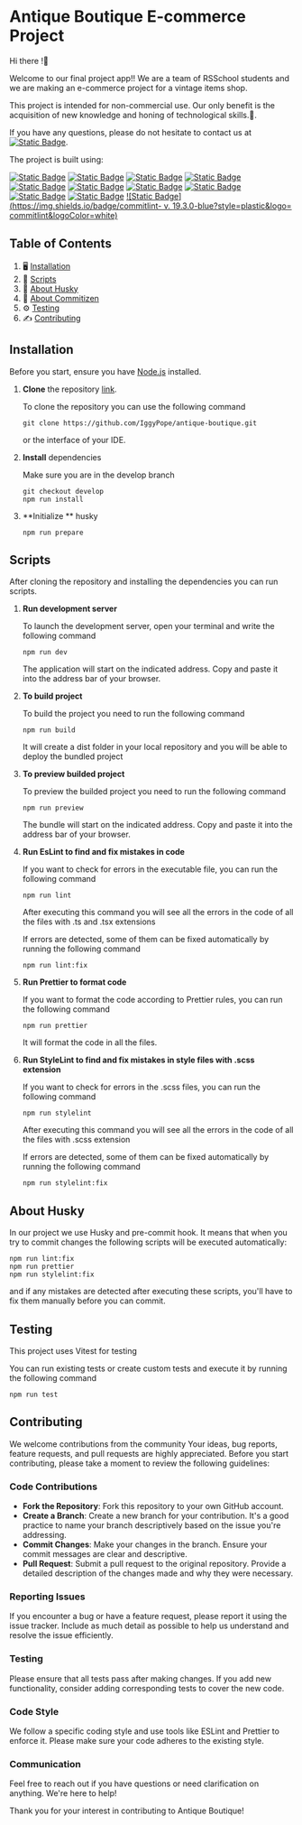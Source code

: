 # Antique Boutique E-commerce Project

Hi there !👋

Welcome to our final project app!!
We are a team of RSSchool students and we are making an e-commerce project for a vintage items shop.

This project is intended for non-commercial use. Our only benefit is the acquisition of new knowledge and honing of technological skills.🚸.

If you have any questions, please do not hesitate to contact us at
[![Static Badge](https://img.shields.io/badge/contact_us-blue?style=plastic)](julia.alconost@gmail.com).

The project is built using:

[![Static Badge](https://img.shields.io/badge/React-v.18.2.0-blue?style=plastic&logo=react&logoColor=white)](https://www.npmjs.com/package/react)
[![Static Badge](https://img.shields.io/badge/Vite-v.5.2.0-orange?style=plastic&logo=vite&logoColor=white)](https://vitejs.dev/)
[![Static Badge](https://img.shields.io/badge/TypeScript-v.5.2.2-blue?style=plastic&logo=typescript&logoColor=white)](https://www.typescriptlang.org/)
[![Static Badge](https://img.shields.io/badge/ESLint-v.8.57.0-orange?style=plastic&logo=eslint&logoColor=white)](https://www.npmjs.com/package/eslint)
[![Static Badge](https://img.shields.io/badge/Vitest-v.1.6.0-blue?style=plastic&logo=jest&logoColor=white)](https://www.npmjs.com/package/jest)
[![Static Badge](https://img.shields.io/badge/StyleLint-v.16.5.0-orange?style=plastic&logo=stylelint&logoColor=white)](https://www.npmjs.com/package/stylelint)
[![Static Badge](https://img.shields.io/badge/Husky-v.9.0.11-blue?style=plastic&logo=husky&logoColor=white)](https://www.npmjs.com/package/husky)
[![Static Badge](https://img.shields.io/badge/Sass-preprocessor-orange?style=plastic&logo=sass&logoColor=white)](https://sass-lang.com/)
[![Static Badge](https://img.shields.io/badge/RTK-v.2.0.0-blue?style=plastic&logo=redux&logoColor=white)](https://redux-toolkit.js.org/)
[![Static Badge](https://img.shields.io/badge/React_Router-v.6.23.0-orange?style=plastic&logo=reactrouter&logoColor=white)](https://reactrouter.com/)
[![Static Badge](https://img.shields.io/badge/commitlint- v. 19.3.0-blue?style=plastic&logo= commitlint&logoColor=white)](https://www.npmjs.com/package/commitizen)

## Table of Contents

1. 🖥️ [Installation](#installation)
2. 🤖 [Scripts](#scripts)
3. 🐶 [About Husky](#about-husky)
4. 📑 [About Commitizen](#about-commitizen)
5. ⚙️ [Testing](#testing)
6. ✍️ [Contributing](#contributing)

## Installation

Before you start, ensure you have [Node.js](https://nodejs.org/en/download/) installed.

1. **Clone** the repository [link](https://github.com/IggyPope/antique-boutique.git).

   To clone the repository you can use the following command

   ```shell
   git clone https://github.com/IggyPope/antique-boutique.git
   ```

   or the interface of your IDE.

2. **Install** dependencies

   Make sure you are in the develop branch

   ```shell
   git checkout develop
   npm run install
   ```

3. **Initialize ** husky

   ```shell
   npm run prepare
   ```

## Scripts

After cloning the repository and installing the dependencies you can run scripts.

1.  **Run development server**

    To launch the development server, open your terminal and write the following command

    ```shell
    npm run dev
    ```

    The application will start on the indicated address. Copy and paste it into the address bar of your browser.

2.  **To build project**

    To build the project you need to run the following command

    ```shell
    npm run build
    ```

    It will create a dist folder in your local repository and you will be able to deploy the bundled project

3.  **To preview builded project**

    To preview the builded project you need to run the following command

    ```shell
    npm run preview
    ```

    The bundle will start on the indicated address. Copy and paste it into the address bar of your browser.

4.  **Run EsLint to find and fix mistakes in code**

    If you want to check for errors in the executable file, you can run the following command

    ```shell
    npm run lint
    ```

    After executing this command you will see all the errors in the code of all the files with .ts and .tsx extensions

    If errors are detected, some of them can be fixed automatically by running the following command

    ```shell
    npm run lint:fix
    ```

5.  **Run Prettier to format code**

    If you want to format the code according to Prettier rules, you can run the following command

    ```shell
    npm run prettier
    ```

    It will format the code in all the files.

6.  **Run StyleLint to find and fix mistakes in style files with .scss extension**

    If you want to check for errors in the .scss files, you can run the following command

    ```shell
    npm run stylelint
    ```

    After executing this command you will see all the errors in the code of all the files with .scss extension

    If errors are detected, some of them can be fixed automatically by running the following command

    ```shell
    npm run stylelint:fix
    ```

## About Husky

In our project we use Husky and pre-commit hook. It means that when you try to commit changes the following scripts will be executed automatically:

```shell
npm run lint:fix
npm run prettier
npm run stylelint:fix
```

and if any mistakes are detected after executing these scripts, you'll have to fix them manually before you can commit.

## Testing

This project uses Vitest for testing

You can run existing tests or create custom tests and execute it by running the following command

```shell
npm run test
```

## Contributing

We welcome contributions from the community Your ideas, bug reports, feature requests, and pull requests are highly appreciated. Before you start contributing, please take a moment to review the following guidelines:

### Code Contributions

- **Fork the Repository**: Fork this repository to your own GitHub account.
- **Create a Branch**: Create a new branch for your contribution. It's a good practice to name your branch descriptively based on the issue you're addressing.
- **Commit Changes**: Make your changes in the branch. Ensure your commit messages are clear and descriptive.
- **Pull Request**: Submit a pull request to the original repository. Provide a detailed description of the changes made and why they were necessary.

### Reporting Issues

If you encounter a bug or have a feature request, please report it using the issue tracker. Include as much detail as possible to help us understand and resolve the issue efficiently.

### Testing

Please ensure that all tests pass after making changes. If you add new functionality, consider adding corresponding tests to cover the new code.

### Code Style

We follow a specific coding style and use tools like ESLint and Prettier to enforce it. Please make sure your code adheres to the existing style.

### Communication

Feel free to reach out if you have questions or need clarification on anything. We're here to help!

Thank you for your interest in contributing to Antique Boutique!
